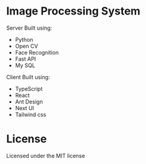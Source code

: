 # Image Processing System

 Server Built using:
- Python
- Open CV
- Face Recognition
- Fast API
- My SQL

Client Built using:
- TypeScript
- React
- Ant Design
- Next UI
- Tailwind css

# License

Licensed under the MIT license
